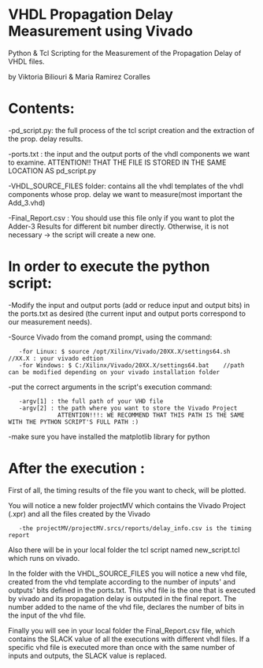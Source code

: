# VHDL Propagation Delay Measurement using Vivado
Python &amp; Tcl Scripting for the Measurement of the Propagation Delay of VHDL files.

by Viktoria Biliouri & Maria Ramirez Coralles


# Contents:

-pd_script.py: the full process of the tcl script creation and the extraction of the prop. delay results.

-ports.txt : the input and the output ports of the vhdl components we want to examine. ATTENTION!! THAT THE FILE IS STORED IN THE SAME LOCATION AS pd_script.py 

-VHDL_SOURCE_FILES folder: contains all the vhdl templates of the vhdl components whose prop. delay we want to measure(most important the Add_3.vhd)

-Final_Report.csv : You should use this file only if you want to plot the Adder-3 Results for different bit number directly. Otherwise, it is not necessary -> the script will create a new one.

# In order to execute the python script:

-Modify the input and output ports (add or reduce input and output bits) in the ports.txt as desired (the current input and output ports correspond to our measurement needs).

-Source Vivado from the comand prompt, using the command:

       -for Linux: $ source /opt/Xilinx/Vivado/20XX.X/settings64.sh  //XX.X : your vivado edtion
       -for Windows: $ C:/Xilinx/Vivado/20XX.X/settings64.bat    //path can be modified depending on your vivado installation folder
       
-put the correct arguments in the script's execution command:
        
       -argv[1] : the full path of your VHD file
       -argv[2] : the path where you want to store the Vivado Project 
                  ATTENTION!!!: WE RECOMMEND THAT THIS PATH IS THE SAME WITH THE PYTHON SCRIPT'S FULL PATH :)
                  
-make sure you have installed the matplotlib library for python
                  
# After the execution :

First of all, the timing results of the file you want to check, will be plotted.

You will notice a new folder projectMV which contains the Vivado Project (.xpr) and all the files created by the Vivado

       -the projectMV/projectMV.srcs/reports/delay_info.csv is the timing report
       
Also there will be in your local folder the tcl script named new_script.tcl which runs on vivado.

In the folder with the VHDL_SOURCE_FILES you will notice a new vhd file, created from the vhd template according to the number of inputs' and outputs' bits defined in the ports.txt. This vhd file is the one that is executed by vivado and its propagation delay is outputed in the final report. The number added to the name of the vhd file, declares the number of bits in the input of the vhd file.
       
Finally you will see in your local folder the Final_Report.csv file, which contains the SLACK value of all the executions with different vhdl files. If a specific vhd file is executed more than once with the same number of inputs and outputs, the SLACK value is replaced.
